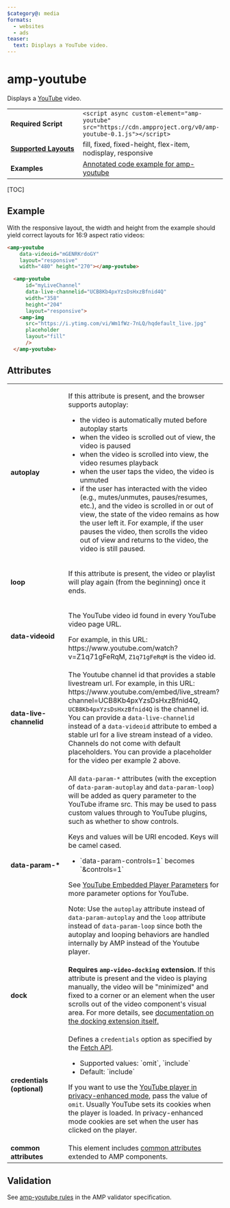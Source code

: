 ```yaml
---
$category@: media
formats:
  - websites
  - ads
teaser:
  text: Displays a YouTube video.
---
```

<!---
Copyright 2015 The AMP HTML Authors. All Rights Reserved.

Licensed under the Apache License, Version 2.0 (the "License");
you may not use this file except in compliance with the License.
You may obtain a copy of the License at

      http://www.apache.org/licenses/LICENSE-2.0

Unless required by applicable law or agreed to in writing, software
distributed under the License is distributed on an "AS-IS" BASIS,
WITHOUT WARRANTIES OR CONDITIONS OF ANY KIND, either express or implied.
See the License for the specific language governing permissions and
limitations under the License.
-->

# amp-youtube

Displays a <a href="https://www.youtube.com/">YouTube</a> video.

<table>
  <tr>
    <td width="40%"><strong>Required Script</strong></td>
    <td><code>&lt;script async custom-element="amp-youtube" src="https://cdn.ampproject.org/v0/amp-youtube-0.1.js">&lt;/script></code></td>
  </tr>
  <tr>
    <td class="col-fourty"><strong><a href="https://www.ampproject.org/docs/guides/responsive/control_layout.html">Supported Layouts</a></strong></td>
    <td>fill, fixed, fixed-height, flex-item, nodisplay, responsive</td>
  </tr>
  <tr>
    <td width="40%"><strong>Examples</strong></td>
    <td><a href="https://ampbyexample.com/components/amp-youtube/">Annotated code example for amp-youtube</a></td>
  </tr>
</table>

[TOC]

## Example

With the responsive layout, the width and height from the example should yield correct layouts for 16:9 aspect ratio videos:

```html
<amp-youtube
    data-videoid="mGENRKrdoGY"
    layout="responsive"
    width="480" height="270"></amp-youtube>
```

```html
  <amp-youtube
      id="myLiveChannel"
      data-live-channelid="UCB8Kb4pxYzsDsHxzBfnid4Q"
      width="358"
      height="204"
      layout="responsive">
    <amp-img
      src="https://i.ytimg.com/vi/Wm1fWz-7nLQ/hqdefault_live.jpg"
      placeholder
      layout="fill"
      />
  </amp-youtube>
```
## Attributes

<table>
  <tr>
    <td width="40%"><strong>autoplay</strong></td>
    <td>
      <p>If this attribute is present, and the browser supports autoplay:</p>
      <ul>
        <li>the video is automatically muted before autoplay starts
        </li>
        <li>when the video is scrolled out of view, the video is paused
        </li>
        <li>when the video is scrolled into view, the video resumes playback
        </li>
        <li>when the user taps the video, the video is unmuted
        </li>
        <li>if the user has interacted with the video (e.g., mutes/unmutes, pauses/resumes, etc.), and the video is scrolled in or out of view, the state of the video remains as how the user left it. For example, if the user pauses the video, then scrolls the video out of view and returns to the video, the video is still paused.
        </li>
      </ul>
    </td>
  </tr>
  <tr>
    <td width="40%"><strong>loop</strong></td>
    <td>
      <p>If this attribute is present, the video or playlist will play again (from the beginning) once it ends.</p>
    </td>
  </tr>
  <tr>
    <td width="40%"><strong>data-videoid</strong></td>
    <td><p>The YouTube video id found in every YouTube video page URL.</p>
<p>For example, in this URL: https://www.youtube.com/watch?v=Z1q71gFeRqM, <code>Z1q71gFeRqM</code> is the video id.</p></td>
  </tr>
  <tr>
    <td width="40%"><strong>data-live-channelid</strong></td>
    <td>The Youtube channel id that provides a stable livestream url. For example, in this URL: https://www.youtube.com/embed/live_stream?channel=UCB8Kb4pxYzsDsHxzBfnid4Q, <code>UCB8Kb4pxYzsDsHxzBfnid4Q</code> is the channel id. You can provide a <code>data-live-channelid</code> instead of a <code>data-videoid</code> attribute to embed a stable url for a live stream instead of a video. Channels do not come with default placeholders. You can provide a placeholder for the video per example 2 above.</td>
  </tr>
  <tr>
    <td width="40%"><strong>data-param-&#42;</strong></td>
    <td><p>All <code>data-param-*</code> attributes (with the exception of <code>data-param-autoplay</code> and <code>data-param-loop</code>) will be added as query parameter to the YouTube iframe src. This may be used to pass custom values through to YouTube plugins, such as whether to show controls.</p>
<p>Keys and values will be URI encoded. Keys will be camel cased.</p>
<ul>
  <li>`data-param-controls=1` becomes `&controls=1`</li>
</ul>
<p>See <a href="https://developers.google.com/youtube/player_parameters">YouTube Embedded Player Parameters</a> for more parameter options for YouTube.</p>
<p>Note: Use the <code>autoplay</code> attribute instead of <code>data-param-autoplay</code> and the <code>loop</code> attribute instead of <code>data-param-loop</code> since both the autoplay and looping behaviors are handled internally by AMP instead of the Youtube player.</p>
</td>
  </tr>
  <tr>
    <td width="40%"><strong>dock</strong></td>
    <td><strong>Requires <code>amp-video-docking</code> extension.</strong> If this attribute is present and the video is playing manually, the video will be "minimized" and fixed to a corner or an element when the user scrolls out of the video component's visual area.
    For more details, see <a href="https://amp.dev/documentation/components/amp-video-docking">documentation on the docking extension itself.</a></td>
  </tr>
  <tr>
    <td width="40%"><strong>credentials (optional)</strong></td>
    <td><p>Defines a <code>credentials</code> option as specified by the <a href="https://fetch.spec.whatwg.org/">Fetch API</a>.</p>
<ul>
  <li>Supported values: `omit`, `include`</li>
  <li>Default: `include`</li>
</ul>
<p>If you want to use the <a href="http://www.google.com/support/youtube/bin/answer.py?answer=141046">YouTube player in privacy-enhanced mode</a>, pass the value of <code>omit</code>.
  Usually YouTube sets its cookies when the player is loaded. In privacy-enhanced mode cookies are set when the user has clicked on the player.</p></td>
  </tr>
  <tr>
    <td width="40%"><strong>common attributes</strong></td>
    <td>This element includes <a href="https://www.ampproject.org/docs/reference/common_attributes">common attributes</a> extended to AMP components.</td>
  </tr>
</table>

## Validation

See [amp-youtube rules](https://github.com/ampproject/amphtml/blob/master/extensions/amp-youtube/validator-amp-youtube.protoascii) in the AMP validator specification.
